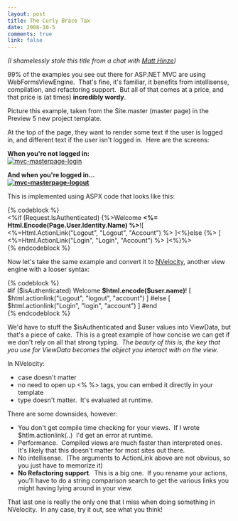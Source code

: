 ```yaml
--- 
layout: post
title: The Curly Brace Tax
date: 2008-10-5
comments: true
link: false
---
```

<p><em>(I shamelessly stole this title from a chat with <a href="http://mhinze.com/" target="_blank">Matt Hinze</a>)</em></p><p>99% of the examples you see out there for ASP.NET MVC are using WebFormsViewEngine.&#160; That's fine, it's familiar, it benefits from intellisense, compilation, and refactoring support.&#160; But all of that comes at a price, and that price is (at times) <strong>incredibly wordy</strong>.</p><p>Picture this example, taken from the Site.master (master page) in the Preview 5 new project template.</p><p>At the top of the page, they want to render some text if the user is logged in, and different text if the user isn't logged in.&#160; Here are the screens:</p><p><strong>When you're not logged in:<br /></strong><a href="http://flux88.com/uploads/TheCurlyBraceTax_FB9D/mvcmasterpagelogin.jpg"><img src="/images/mvcmasterpagelogin_thumb_.jpg" alt="mvc-masterpage-login"  border="0"  /></a> </p><p><strong>And when you're logged in...<br /><a href="http://flux88.com/uploads/TheCurlyBraceTax_FB9D/mvcmasterpagelogout.jpg"><img src="/images/mvcmasterpagelogout_thumb_.jpg" alt="mvc-masterpage-logout"  border="0"  /></a> </strong></p><p>This is implemented using ASPX code that looks like this:</p>{% codeblock %}<div id="logindisplay">&lt;%if (Request.IsAuthenticated) {%&gt;Welcome <b>&lt;%= Html.Encode(Page.User.Identity.Name) %&gt;</b>![ &lt;%=Html.ActionLink(&quot;Logout&quot;, &quot;Logout&quot;, &quot;Account&quot;) %&gt; ]&lt;%}else {%&gt; [ &lt;%=Html.ActionLink(&quot;Login&quot;, &quot;Login&quot;, &quot;Account&quot;) %&gt; ]&lt;%}%&gt;</div>{% endcodeblock %}<p>Now let's take the same example and convert it to <a href="http://velocity.apache.org/engine/releases/velocity-1.5/user-guide.html" target="_blank">NVelocity</a>, another view engine with a looser syntax:</p>{% codeblock %}<div id="logindisplay">	#if ($isAuthenticated)		Welcome <b>$html.encode($user.name)</b>!		[ $html.actionlink(&quot;Logout&quot;, &quot;logout&quot;, &quot;account&quot;) ]	#else		[ $html.actionlink(&quot;Login&quot;, &quot;login&quot;, &quot;account&quot;) ]	#end</div>{% endcodeblock %}<p>We'd have to stuff the $isAuthenticated and $user values into ViewData, but that's a piece of cake.&#160; This is a great example of how concise we can get if we don't rely on all that strong typing.&#160; <em>The beauty of this is, the key that you use for ViewData becomes the object you interact with on the view</em>.</p><p>In NVelocity:</p><ul><li>case doesn't matter</li><li>no need to open up &lt;% %&gt; tags, you can embed it directly in your template</li><li>type doesn't matter.&#160; It's evaluated at runtime.</li></ul><p>There are some downsides, however:</p><ul><li>You don't get compile time checking for your views.&#160; If I wrote $htlm.actionlink(..)&#160; I'd get an error at runtime.</li><li>Performance.&#160; Compiled views are much faster than interpreted ones.&#160; It's likely that this doesn't matter for most sites out there.</li><li>No intellisense.&#160; (The arguments to ActionLink above are not obvious, so you just have to memorize it)</li><li><strong>No Refactoring support</strong>.&#160; This is a big one.&#160; If you rename your actions, you'll have to do a string comparison search to get the various links you might having lying around in your view.</li></ul><p>That last one is really the only one that I miss when doing something in NVelocity.&#160; In any case, try it out, see what you think!</p>
